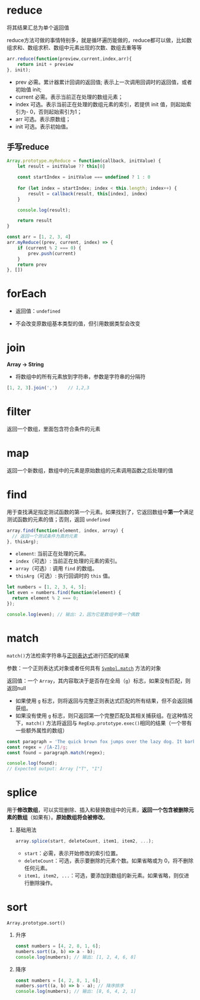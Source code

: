 # reduce

将其结果汇总为单个返回值

reduce方法可做的事情特别多，就是循环遍历能做的，reduce都可以做，比如数组求和、数组求积、数组中元素出现的次数、数组去重等等

```javascript
arr.reduce(function(preview,current,index,arr){
	return init + preview
}, init);
```

- prev 必需。累计器累计回调的返回值; 表示上一次调用回调时的返回值，或者初始值 init;
- current 必需。表示当前正在处理的数组元素；
- index 可选。表示当前正在处理的数组元素的索引，若提供 init 值，则起始索引为- 0，否则起始索引为1；
- arr 可选。表示原数组；
- init 可选。表示初始值。



## 手写reduce

```javascript
Array.prototype.myReduce = function(callback, initValue) {
	let result = initValue ?? this[0]

	const startIndex = initValue === undefined ? 1 : 0
	
	for (let index = startIndex; index < this.length; index++) {
		result = callback(result, this[index], index)
	}

	console.log(result);

	return result
}

const arr = [1, 2, 3, 4]
arr.myReduce((prev, current, index) => {
	if (current % 2 === 0) {
		prev.push(current)
	}
	return prev
}, [])
```





# forEach

- 返回值：`undefined`

- 不会改变原数组基本类型的值，但引用数据类型会改变



# join

**Array -> String**

- 将数组中的所有元素放到字符串，参数是字符串的分隔符

```javascript
[1, 2, 3].join(',')    // 1,2,3
```



# filter

返回一个数组，里面包含符合条件的元素



# map

返回一个新数组，数组中的元素是原始数组的元素调用函数之后处理的值



# find

用于查找满足指定测试函数的第一个元素。如果找到了，它返回数组中**第一个**满足测试函数的元素的值；否则，返回 `undefined`

```javascript
array.find(function(element, index, array) {
  // 返回一个测试条件为真的元素
}, thisArg);
```

- `element`: 当前正在处理的元素。
- `index`（可选）: 当前正在处理的元素的索引。
- `array`（可选）: 调用 `find` 的数组。
- `thisArg`（可选）: 执行回调时的 `this` 值。

```javascript
let numbers = [1, 2, 3, 4, 5];
let even = numbers.find(function(element) {
  return element % 2 === 0;
});

console.log(even); // 输出: 2，因为它是数组中第一个偶数
```



# match

`match()`方法检索字符串与[正则表达式](https://developer.mozilla.org/zh-CN/docs/Web/JavaScript/Guide/Regular_expressions)进行匹配的结果

参数：一个正则表达式对象或者任何具有 [`Symbol.match`](https://developer.mozilla.org/zh-CN/docs/Web/JavaScript/Reference/Global_Objects/Symbol/match) 方法的对象

返回值：一个 `Array`，其内容取决于是否存在全局（`g`）标志，如果没有匹配，则返回null

- 如果使用 `g` 标志，则将返回与完整正则表达式匹配的所有结果，但不会返回捕获组。
- 如果没有使用 `g` 标志，则只返回第一个完整匹配及其相关捕获组。在这种情况下，`match()` 方法将返回与 `RegExp.prototype.exec()`相同的结果（一个带有一些额外属性的数组）

```javascript
const paragraph = 'The quick brown fox jumps over the lazy dog. It barked.';
const regex = /[A-Z]/g;
const found = paragraph.match(regex);

console.log(found);
// Expected output: Array ["T", "I"]
```



# splice

用于**修改数组**，可以实现删除、插入和替换数组中的元素，**返回一个包含被删除元素的数组**（如果有）。**原始数组将会被修改**。

1. 基础用法

   ```javascript
   array.splice(start, deleteCount, item1, item2, ...);
   ```

   - `start`：必需，表示开始修改的索引位置。
   - `deleteCount`：可选，表示要删除的元素个数。如果省略或为 0，将不删除任何元素。
   - `item1, item2, ...`：可选，要添加到数组的新元素。如果省略，则仅进行删除操作。



# sort

`Array.prototype.sort()`

1. 升序

   ```javascript
   const numbers = [4, 2, 8, 1, 6];
   numbers.sort((a, b) => a - b);
   console.log(numbers); // 输出: [1, 2, 4, 6, 8]
   ```

2. 降序

   ```javascript
   const numbers = [4, 2, 8, 1, 6];
   numbers.sort((a, b) => b - a); // 降序排序
   console.log(numbers); // 输出: [8, 6, 4, 2, 1]
   ```

